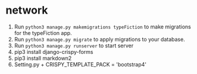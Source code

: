 # network
1. Run `python3 manage.py makemigrations typeFiction` to make migrations for the typeFiction app.
1. Run `python3 manage.py migrate` to apply migrations to your database.
1. Run `python3 manage.py runserver` to start server
1. pip3 install django-crispy-forms
1. pip3 install markdown2
1. Setting.py + CRISPY_TEMPLATE_PACK = 'bootstrap4'
